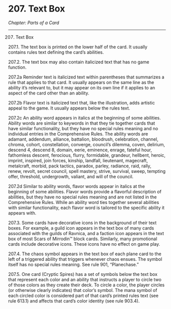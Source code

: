 # 207. Text Box

*Chapter: Parts of a Card*

---

207. Text Box



207.1. The text box is printed on the lower half of the card. It usually contains rules text defining the card’s abilities.



207.2. The text box may also contain italicized text that has no game function.



207.2a Reminder text is italicized text within parentheses that summarizes a rule that applies to that card. It usually appears on the same line as the ability it’s relevant to, but it may appear on its own line if it applies to an aspect of the card other than an ability.



207.2b Flavor text is italicized text that, like the illustration, adds artistic appeal to the game. It usually appears below the rules text.



207.2c An ability word appears in italics at the beginning of some abilities. Ability words are similar to keywords in that they tie together cards that have similar functionality, but they have no special rules meaning and no individual entries in the Comprehensive Rules. The ability words are adamant, addendum, alliance, battalion, bloodrush, celebration, channel, chroma, cohort, constellation, converge, council’s dilemma, coven, delirium, descend 4, descend 8, domain, eerie, eminence, enrage, fateful hour, fathomless descent, ferocious, flurry, formidable, grandeur, hellbent, heroic, imprint, inspired, join forces, kinship, landfall, lieutenant, magecraft, metalcraft, morbid, pack tactics, paradox, parley, radiance, raid, rally, renew, revolt, secret council, spell mastery, strive, survival, sweep, tempting offer, threshold, undergrowth, valiant, and will of the council.



207.2d Similar to ability words, flavor words appear in italics at the beginning of some abilities. Flavor words provide a flavorful description of abilities, but they have no special rules meaning and are not listed in the Comprehensive Rules. While an ability word ties together several abilities with similar functionality, each flavor word is tailored to the specific ability it appears with.



207.3. Some cards have decorative icons in the background of their text boxes. For example, a guild icon appears in the text box of many cards associated with the guilds of Ravnica, and a faction icon appears in the text box of most Scars of Mirrodin™ block cards. Similarly, many promotional cards include decorative icons. These icons have no effect on game play.



207.4. The chaos symbol appears in the text box of each plane card to the left of a triggered ability that triggers whenever chaos ensues. The symbol itself has no special rules meaning. See rule 901, “Planechase.”



207.5. One card (Cryptic Spires) has a set of symbols below the text box that represent each color and an ability that instructs a player to circle two of those colors as they create their deck. To circle a color, the player circles (or otherwise clearly indicates) that color’s symbol. The mana symbol of each circled color is considered part of that card’s printed rules text (see rule 613.1) and affects that card’s color identity (see rule 903.4).



